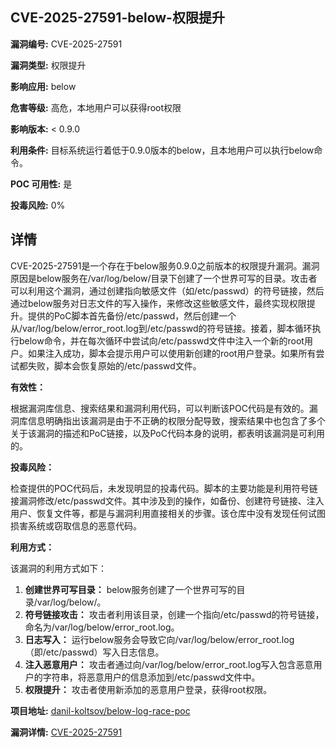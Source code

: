 ## CVE-2025-27591-below-权限提升

**漏洞编号:** CVE-2025-27591

**漏洞类型:** 权限提升

**影响应用:** below

**危害等级:** 高危，本地用户可以获得root权限

**影响版本:** < 0.9.0

**利用条件:** 目标系统运行着低于0.9.0版本的below，且本地用户可以执行below命令。

**POC 可用性:** 是

**投毒风险:** 0%

## 详情

CVE-2025-27591是一个存在于below服务0.9.0之前版本的权限提升漏洞。漏洞原因是below服务在/var/log/below/目录下创建了一个世界可写的目录。攻击者可以利用这个漏洞，通过创建指向敏感文件（如/etc/passwd）的符号链接，然后通过below服务对日志文件的写入操作，来修改这些敏感文件，最终实现权限提升。提供的PoC脚本首先备份/etc/passwd，然后创建一个从/var/log/below/error_root.log到/etc/passwd的符号链接。接着，脚本循环执行below命令，并在每次循环中尝试向/etc/passwd文件中注入一个新的root用户。如果注入成功，脚本会提示用户可以使用新创建的root用户登录。如果所有尝试都失败，脚本会恢复原始的/etc/passwd文件。 

**有效性：**

根据漏洞库信息、搜索结果和漏洞利用代码，可以判断该POC代码是有效的。漏洞库信息明确指出该漏洞是由于不正确的权限分配导致，搜索结果中也包含了多个关于该漏洞的描述和PoC链接，以及PoC代码本身的说明，都表明该漏洞是可利用的。

**投毒风险：**

检查提供的POC代码后，未发现明显的投毒代码。脚本的主要功能是利用符号链接漏洞修改/etc/passwd文件。其中涉及到的操作，如备份、创建符号链接、注入用户、恢复文件等，都是与漏洞利用直接相关的步骤。该仓库中没有发现任何试图损害系统或窃取信息的恶意代码。

**利用方式：**

该漏洞的利用方式如下：

1.  **创建世界可写目录：** below服务创建了一个世界可写的目录/var/log/below/。
2.  **符号链接攻击：** 攻击者利用该目录，创建一个指向/etc/passwd的符号链接，命名为/var/log/below/error_root.log。
3.  **日志写入：** 运行below服务会导致它向/var/log/below/error_root.log（即/etc/passwd）写入日志信息。
4.  **注入恶意用户：** 攻击者通过向/var/log/below/error_root.log写入包含恶意用户的字符串，将恶意用户的信息添加到/etc/passwd文件中。
5.  **权限提升：** 攻击者使用新添加的恶意用户登录，获得root权限。

**项目地址:** [danil-koltsov/below-log-race-poc](https://github.com/danil-koltsov/below-log-race-poc)

**漏洞详情:** [CVE-2025-27591](https://nvd.nist.gov/vuln/detail/CVE-2025-27591)